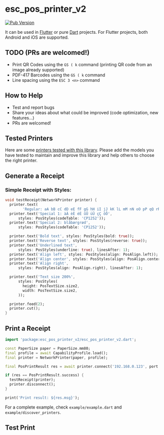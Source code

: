 # esc_pos_printer_v2

[![Pub Version](https://img.shields.io/pub/v/esc_pos_printer_v2)](https://pub.dev/packages/esc_pos_printer_v2)

[//]: # (The library allows to print receipts using an ESC/POS thermal WiFi/Ethernet printer. For Bluetooth printers, use [esc_pos_bluetooth]&#40;https://github.com/andrey-ushakov/esc_pos_bluetooth&#41; library.)

It can be used in [Flutter](https://flutter.dev/) or pure [Dart](https://dart.dev/) projects. For Flutter projects, both Android and iOS are supported.

[//]: # (To scan for printers in your network, consider using [ping_discover_network]&#40;https://pub.dev/packages/ping_discover_network&#41; package. Note that most of the ESC/POS printers by default listen on port 9100.)

## TODO (PRs are welcomed!)

- Print QR Codes using the `GS ( k` command (printing QR code from an image already supported)
- PDF-417 Barcodes using the `GS ( k` command
- Line spacing using the `ESC 3 <n>` command

## How to Help

[//]: # (- Test your printer and add it in the table: [Wifi/Network printer]&#40;https://github.com/andrey-ushakov/esc_pos_printer_v2/blob/master/printers.md&#41; or [Bluetooth printer]&#40;https://github.com/andrey-ushakov/esc_pos_bluetooth/blob/master/printers.md&#41;)
- Test and report bugs
- Share your ideas about what could be improved (code optimization, new features...)
- PRs are welcomed!

## Tested Printers

Here are some [printers tested with this library](printers.md). Please add the models you have tested to maintain and improve this library and help others to choose the right printer.

## Generate a Receipt

### Simple Receipt with Styles:

```dart
void testReceipt(NetworkPrinter printer) {
  printer.text(
        'Regular: aA bB cC dD eE fF gG hH iI jJ kK lL mM nN oO pP qQ rR sS tT uU vV wW xX yY zZ');
  printer.text('Special 1: àÀ èÈ éÉ ûÛ üÜ çÇ ôÔ',
      styles: PosStyles(codeTable: 'CP1252'));
  printer.text('Special 2: blåbærgrød',
      styles: PosStyles(codeTable: 'CP1252'));

  printer.text('Bold text', styles: PosStyles(bold: true));
  printer.text('Reverse text', styles: PosStyles(reverse: true));
  printer.text('Underlined text',
      styles: PosStyles(underline: true), linesAfter: 1);
  printer.text('Align left', styles: PosStyles(align: PosAlign.left));
  printer.text('Align center', styles: PosStyles(align: PosAlign.center));
  printer.text('Align right',
      styles: PosStyles(align: PosAlign.right), linesAfter: 1);

  printer.text('Text size 200%',
      styles: PosStyles(
        height: PosTextSize.size2,
        width: PosTextSize.size2,
      ));

  printer.feed(2);
  printer.cut();
}
```

[//]: # (You can find more examples here: [esc_pos_utils]&#40;https://github.com/andrey-ushakov/esc_pos_utils&#41;.)

## Print a Receipt

```dart
import 'package:esc_pos_printer_v2/esc_pos_printer_v2.dart';

const PaperSize paper = PaperSize.mm80;
final profile = await CapabilityProfile.load();
final printer = NetworkPrinter(paper, profile);

final PosPrintResult res = await printer.connect('192.168.0.123', port: 9100);

if (res == PosPrintResult.success) {
  testReceipt(printer);
  printer.disconnect();
}

print('Print result: ${res.msg}');
```

For a complete example, check `example/example.dart` and `example/discover_printers`.

## Test Print

[//]: # (<img src="https://github.com/andrey-ushakov/esc_pos_printer_v2/blob/master/example/receipt2.jpg?raw=true" alt="test receipt" height="800"/>)
[//]: # ()
[//]: # (<img src="https://github.com/andrey-ushakov/esc_pos_printer_v2/blob/master/example/receipt.jpg?raw=true" alt="test receipt" height="500"/>)
